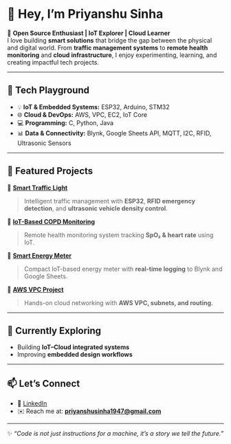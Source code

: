 # 👋 Hey, I’m Priyanshu Sinha  

🚀 **Open Source Enthusiast | IoT Explorer | Cloud Learner**  
I love building **smart solutions** that bridge the gap between the physical and digital world. From **traffic management systems** to **remote health monitoring** and **cloud infrastructure**, I enjoy experimenting, learning, and creating impactful tech projects.  

---

## 🔧 Tech Playground
- 💡 **IoT & Embedded Systems:** ESP32, Arduino, STM32  
- 🌐 **Cloud & DevOps:** AWS, VPC, EC2, IoT Core  
- 💻 **Programming:** C, Python, Java  
- 📊 **Data & Connectivity:** Blynk, Google Sheets API, MQTT, I2C, RFID, Ultrasonic Sensors  

---

## 🚀 Featured Projects
🌟 **[Smart Traffic Light](https://github.com/PriyanshuSINHA1947/Smart-Traffic-Light)**  
> Intelligent traffic management with **ESP32**, **RFID emergency detection**, and **ultrasonic vehicle density control**.  

🌟 **[IoT-Based COPD Monitoring](https://github.com/PriyanshuSINHA1947/IoT-Based-COPD-Monitoring-Report)**  
> Remote health monitoring system tracking **SpO₂ & heart rate** using IoT.  

🌟 **[Smart Energy Meter](https://github.com/PriyanshuSINHA1947/multi-purpose-smart-energy-meter)**  
> Compact IoT-based energy meter with **real-time logging** to Blynk and Google Sheets.  

🌟 **[AWS VPC Project](https://github.com/PriyanshuSINHA1947/AWS-Project-Virtual-Private-Cloud-VPC-)**  
> Hands-on cloud networking with **AWS VPC, subnets, and routing**.  

---

## 🌱 Currently Exploring
- Building **IoT–Cloud integrated systems**   
- Improving **embedded design workflows**  

---

## 📫 Let’s Connect
- 💼 [LinkedIn](https://www.linkedin.com/in/sinhapriyanshu20003?lipi=urn%3Ali%3Apage%3Ad_flagship3_profile_view_base_contact_details%3BJ7AMp2t5SvGBvG0YuKT9Bw%3D%3D)   
- ✉️ Reach me at: **priyanshusinha1947@gmail.com**

---

✨ *“Code is not just instructions for a machine, it’s a story we tell the future.”*  
